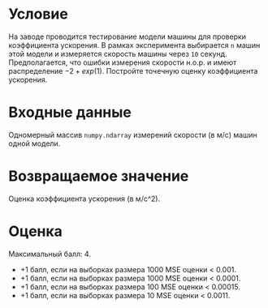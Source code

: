 # Условие

На заводе проводится тестирование модели машины для проверки коэффициента ускорения. 
В рамках эксперимента выбирается `n` машин этой модели 
и измеряется скорость машины через `10` секунд.
Предполагается, что ошибки измерения скорости н.о.р.
и имеют распределение $-2 + exp(1)$.
Постройте точечную оценку коэффициента ускорения.

# Входные данные

Одномерный массив `numpy.ndarray`
измерений скорости (в м/c) машин одной модели.

# Возвращаемое значение

Оценка коэффициента ускорения (в м/с^2).

# Оценка

Максимальный балл: $4$.
* $+1$ балл, если на выборках размера $1000$ MSE оценки < $0.001$.
* $+1$ балл, если на выборках размера $1000$ MSE оценки < $0.0001$.
* $+1$ балл, если на выборках размера $100$ MSE оценки < $0.00015$.
* $+1$ балл, если на выборках размера $10$ MSE оценки < $0.0011$.
